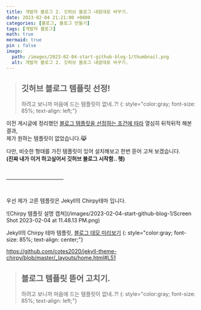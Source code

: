```yaml
---
title: 개발자 블로그 2. 깃허브 블로그 내맘대로 바꾸기.
date: 2023-02-04 21:21:00 +0800
categories: [블로그, 블로그 만들기]
tags: [개발자 블로그]
math: true
mermaid: true
pin : false
image:
  path: /images/2023-02-04-start-github-blog-1/thumbnail.png
  alt: 개발자 블로그 2. 깃허브 블로그 내맘대로 바꾸기.
---
```

<!-- 소제목 -->
> ## 깃허브 블로그 템플릿 선정!
> 하려고 보니까 마음에 드는 템플릿이 없네..?!
> {: style="color:gray; font-size: 85%; text-align: left;"}

이전 게시글에 정리했던 <u>블로그 템플릿을 선정하는 조건에 따라</u> 열심히 뒤적뒤적 해본 결과,<br>
제가 원하는 템플릿이 없었습니다.😹

다만, 비슷한 형태를 가진 템플릿이 있어 설치해보고 한번 뜯어 고쳐 보겠습니다.<br>
<strong>(진짜 내가 이거 하고싶어서 깃허브 블로그 시작함.. 헷)</strong>

<!-- 중간 바 -->
<br>
<hr style="width: 30%">
<br>

우선 제가 고른 템플릿은 Jekyll의 Chirpy테마 입니다.

<!-- 이미지 -->
![Chirpy 템플릿 설명 캡쳐](/images/2023-02-04-start-github-blog-1/Screen Shot 2023-02-04 at 11.48.13 PM.png)
<!-- 이미지 설명 -->
Jekyll의 Chirpy 테마 템플릿, <a href="https://chirpy.cotes.page/">블로그 데모 미리보기</a>
{: style="color:gray; font-size: 85%; text-align: center;"}




https://github.com/cotes2020/jekyll-theme-chirpy/blob/master/_layouts/home.html#L51



<!-- 소제목 -->
> ## 블로그 템플릿 뜯어 고치기.
> 하려고 보니까 마음에 드는 템플릿이 없네..?!
> {: style="color:gray; font-size: 85%; text-align: left;"}
